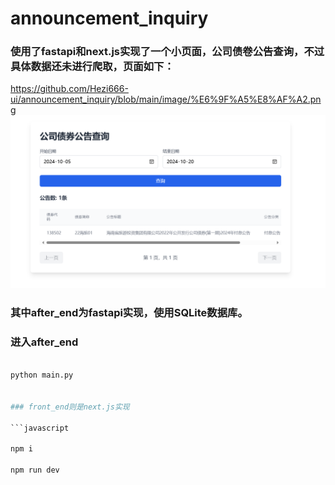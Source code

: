 # announcement_inquiry
### 使用了fastapi和next.js实现了一个小页面，公司债卷公告查询，不过具体数据还未进行爬取，页面如下：
https://github.com/Hezi666-ui/announcement_inquiry/blob/main/image/%E6%9F%A5%E8%AF%A2.png
![页面实现](https://github.com/Hezi666-ui/announcement_inquiry/blob/main/image/%E6%9F%A5%E8%AF%A2.png "页面实现")

### 其中after_end为fastapi实现，使用SQLite数据库。

### 进入after_end
```python

python main.py


### front_end则是next.js实现

```javascript

npm i

npm run dev
